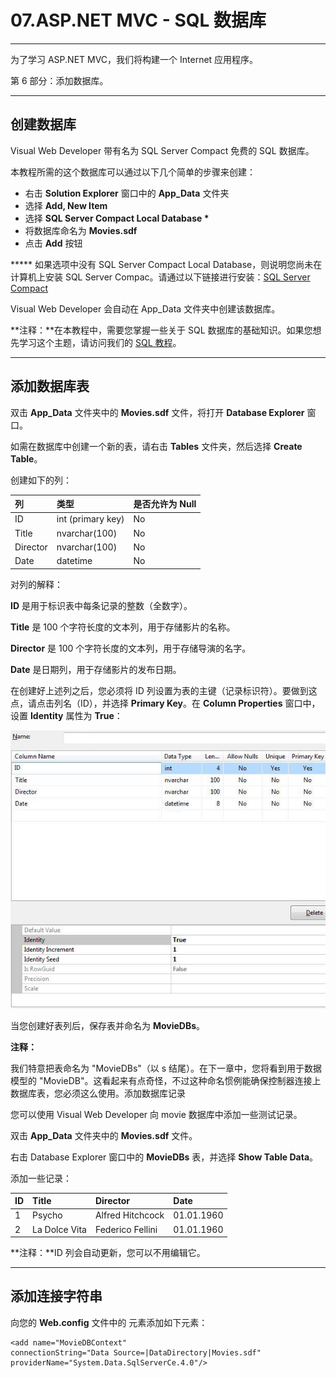# 07.ASP.NET MVC - SQL 数据库

<hr>

为了学习 ASP.NET MVC，我们将构建一个 Internet 应用程序。

第 6 部分：添加数据库。

<hr>

## 创建数据库

Visual Web Developer 带有名为 SQL Server Compact 免费的 SQL 数据库。

本教程所需的这个数据库可以通过以下几个简单的步骤来创建：

- 右击 **Solution Explorer** 窗口中的 **App_Data** 文件夹
- 选择 **Add, New Item**
- 选择 **SQL Server Compact Local Database \***
- 将数据库命名为 **Movies.sdf**
- 点击 **Add** 按钮

***** 如果选项中没有 SQL Server Compact Local Database，则说明您尚未在计算机上安装 SQL Server Compac。请通过以下链接进行安装：[SQL Server Compact](http://www.microsoft.com/web/gallery/install.aspx?appid=SQLCE;SQLCEVSTools_4_0)

Visual Web Developer 会自动在 App_Data 文件夹中创建该数据库。

**注释：**在本教程中，需要您掌握一些关于 SQL 数据库的基础知识。如果您想先学习这个主题，请访问我们的 [SQL 教程](https://www.runoob.com/aspnet/mvc-database.html#)。

------

## 添加数据库表

双击 **App_Data** 文件夹中的 **Movies.sdf** 文件，将打开 **Database Explorer** 窗口。

如需在数据库中创建一个新的表，请右击 **Tables** 文件夹，然后选择 **Create Table**。

创建如下的列：

| 列       | 类型              | 是否允许为 Null |
| :------- | :---------------- | :-------------- |
| ID       | int (primary key) | No              |
| Title    | nvarchar(100)     | No              |
| Director | nvarchar(100)     | No              |
| Date     | datetime          | No              |

对列的解释：

**ID** 是用于标识表中每条记录的整数（全数字）。

**Title** 是 100 个字符长度的文本列，用于存储影片的名称。

**Director** 是 100 个字符长度的文本列，用于存储导演的名字。

**Date** 是日期列，用于存储影片的发布日期。

在创建好上述列之后，您必须将 ID 列设置为表的主键（记录标识符）。要做到这点，请点击列名（ID），并选择 **Primary Key**。在 **Column Properties** 窗口中，设置 **Identity** 属性为 **True**：

<img src="\MVC\img\07_!.jpg">

当您创建好表列后，保存表并命名为 **MovieDBs**。

**注释：**

我们特意把表命名为 "MovieDBs"（以 s 结尾）。在下一章中，您将看到用于数据模型的 "MovieDB"。这看起来有点奇怪，不过这种命名惯例能确保控制器连接上数据库表，您必须这么使用。添加数据库记录

您可以使用 Visual Web Developer 向 movie 数据库中添加一些测试记录。

双击 **App_Data** 文件夹中的 **Movies.sdf** 文件。

右击 Database Explorer 窗口中的 **MovieDBs** 表，并选择 **Show Table Data**。

添加一些记录：

| ID   | Title         | Director         | Date       |
| :--- | :------------ | :--------------- | :--------- |
| 1    | Psycho        | Alfred Hitchcock | 01.01.1960 |
| 2    | La Dolce Vita | Federico Fellini | 01.01.1960 |

**注释：**ID 列会自动更新，您可以不用编辑它。

------

## 添加连接字符串

向您的 **Web.config** 文件中的 **<connectionStrings>** 元素添加如下元素：

```
<add name="MovieDBContext"
connectionString="Data Source=|DataDirectory|Movies.sdf"
providerName="System.Data.SqlServerCe.4.0"/>
```

